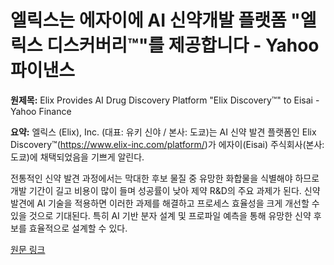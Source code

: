# 엘릭스는 에자이에 AI 신약개발 플랫폼 "엘릭스 디스커버리™"를 제공합니다 - Yahoo 파이낸스

**원제목:** Elix Provides AI Drug Discovery Platform &quot;Elix Discovery™&quot; to Eisai - Yahoo Finance

**요약:** 엘릭스 (Elix), Inc. (대표: 유키 신야 / 본사: 도쿄)는 AI 신약 발견 플랫폼인 Elix Discovery™(https://www.elix-inc.com/platform/)가 에자이(Eisai) 주식회사(본사: 도쿄)에 채택되었음을 기쁘게 알린다.

전통적인 신약 발견 과정에서는 막대한 후보 물질 중 유망한 화합물을 식별해야 하므로 개발 기간이 길고 비용이 많이 들며 성공률이 낮아 제약 R&D의 주요 과제가 된다. 신약 발견에 AI 기술을 적용하면 이러한 과제를 해결하고 프로세스 효율성을 크게 개선할 수 있을 것으로 기대된다. 특히 AI 기반 분자 설계 및 프로파일 예측을 통해 유망한 신약 후보를 효율적으로 설계할 수 있다.

[원문 링크](https://finance.yahoo.com/news/elix-provides-ai-drug-discovery-140000348.html)
